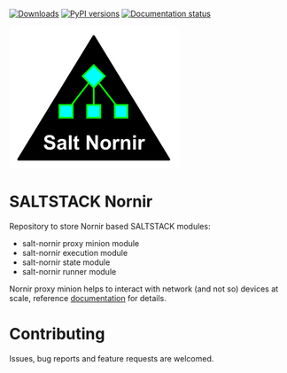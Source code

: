 [![Downloads](https://pepy.tech/badge/salt-nornir)](https://pepy.tech/project/salt-nornir)
[![PyPI versions](https://img.shields.io/pypi/pyversions/salt-nornir.svg)](https://pypi.python.org/pypi/salt-nornir/)
[![Documentation status](https://readthedocs.org/projects/salt-nornir/badge/?version=latest)](http://salt-nornir.readthedocs.io/?badge=latest)

<img src="images/ProxyMinionPic.png">  

# SALTSTACK Nornir

Repository to store Nornir based SALTSTACK modules:

- salt-nornir proxy minion module 
- salt-nornir execution module
- salt-nornir state module
- salt-nornir runner module

Nornir proxy minion helps to interact with network (and not so) devices at scale, 
reference [documentation](https://salt-nornir.readthedocs.io/en/latest/index.html) 
for details.

# Contributing

Issues, bug reports and feature requests are welcomed.
